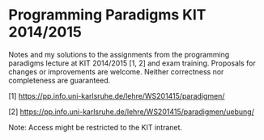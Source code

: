 Programming Paradigms KIT 2014/2015
===================================

Notes and my solutions to the assignments from the programming paradigms lecture at KIT 2014/2015 [1, 2] and exam training.
Proposals for changes or improvements are welcome. Neither correctness nor completeness are guaranteed.



[1] https://pp.info.uni-karlsruhe.de/lehre/WS201415/paradigmen/

[2] https://pp.info.uni-karlsruhe.de/lehre/WS201415/paradigmen/uebung/


Note: Access might be restricted to the KIT intranet.




